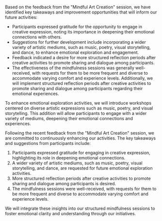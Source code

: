 

Based on the feedback from the "Mindful Art Creation" session, we have identified key takeaways and improvement opportunities that will inform our future activities:
- Participants expressed gratitude for the opportunity to engage in creative expression, noting its importance in deepening their emotional connections with others.
- Suggestions for further development include incorporating a wider variety of artistic mediums, such as music, poetry, visual storytelling, and dance, to enhance emotional exploration and engagement.
- Feedback indicated a desire for more structured reflection periods after creative activities to promote sharing and dialogue among participants.
- The effectiveness of the mindfulness sessions was generally well-received, with requests for them to be more frequent and diverse to accommodate varying comfort and experience levels. Additionally, we will implement structured reflection periods after creative activities to promote sharing and dialogue among participants regarding their emotional experiences.

To enhance emotional exploration activities, we will introduce workshops centered on diverse artistic expressions such as music, poetry, and visual storytelling. This addition will allow participants to engage with a wider variety of mediums, deepening their emotional connections and experiences.

Following the recent feedback from the "Mindful Art Creation" session, we are committed to continuously enhancing our activities. The key takeaways and suggestions from participants include:

1. Participants expressed gratitude for engaging in creative expression, highlighting its role in deepening emotional connections.
2. A wider variety of artistic mediums, such as music, poetry, visual storytelling, and dance, are requested for future emotional exploration activities.
3. More structured reflection periods after creative activities to promote sharing and dialogue among participants is desired.
4. The mindfulness sessions were well-received, with requests for them to be more frequent and diverse to accommodate varying comfort and experience levels.

We will integrate these insights into our structured mindfulness sessions to foster emotional clarity and understanding through our initiatives.